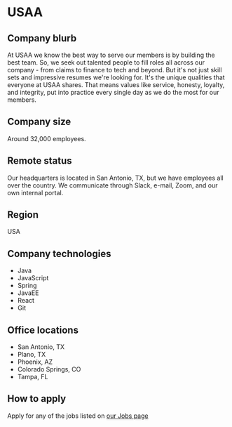 # USAA

## Company blurb

At USAA we know the best way to serve our members is by building the best team. So, we seek out talented people to fill roles all across our company - from claims to finance to tech and beyond. But it's not just skill sets and impressive resumes we're looking for. It's the unique qualities that everyone at USAA shares. That means values like service, honesty, loyalty, and integrity, put into practice every single day as we do the most for our members.

## Company size

Around 32,000 employees.

## Remote status

Our headquarters is located in San Antonio, TX, but we have employees all over the country. We communicate through Slack, e-mail, Zoom, and our own internal portal.

## Region

USA

## Company technologies

- Java
- JavaScript
- Spring
- JavaEE
- React
- Git

## Office locations

- San Antonio, TX
- Plano, TX
- Phoenix, AZ
- Colorado Springs, CO
- Tampa, FL

## How to apply

Apply for any of the jobs listed on [our Jobs page](https://www.usaajobs.com/)
